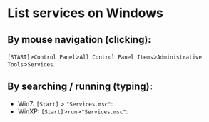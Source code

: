 # List services on Windows

## By mouse navigation (clicking):

`[START]`>`Control Panel`>`All Control Panel Items`>`Administrative Tools`>`Services`.

## By searching / running (typing):

- Win7: `[Start]` > `"Services.msc"`:
- WinXP: `[Start]`>`run`>`"Services.msc"`:
